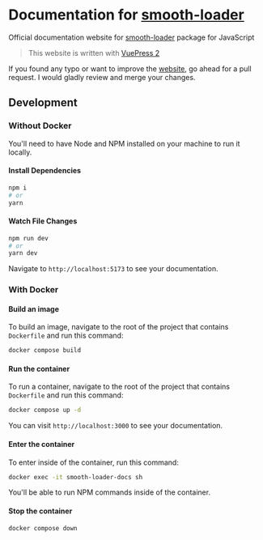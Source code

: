 # Documentation for [smooth-loader](https://github.com/smooth-loader/smooth-loader)

Official documentation website for [smooth-loader](https://github.com/smooth-loader/smooth-loader) package for JavaScript

> This website is written with [VuePress 2](https://v2.vuepress.vuejs.org/)

If you found any typo or want to improve the [website](https://smooth-loader.github.io), go ahead for a pull request. I would gladly review and merge your changes.

## Development
### Without Docker
You'll need to have Node and NPM installed on your machine to run it locally.

#### Install Dependencies
```bash
npm i
# or
yarn
```

#### Watch File Changes
```bash
npm run dev
# or
yarn dev
```

Navigate to `http://localhost:5173` to see your documentation.

### With Docker
#### Build an image
To build an image, navigate to the root of the project that contains `Dockerfile` and run this command:
```bash
docker compose build
```

#### Run the container
To run a container, navigate to the root of the project that contains `Dockerfile` and run this command:
```bash
docker compose up -d
```

You can visit `http://localhost:3000` to see your documentation.

#### Enter the container
To enter inside of the container, run this command:
```bash
docker exec -it smooth-loader-docs sh
```

You'll be able to run NPM commands inside of the container.

#### Stop the container
```bash
docker compose down
```
